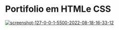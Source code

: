 # Portifolio em HTMLe CSS
<a href="https://ibb.co/syK9qDx"><img src="https://i.ibb.co/Bqy2B7W/screenshot-127-0-0-1-5500-2022-08-18-16-33-12.png" alt="screenshot-127-0-0-1-5500-2022-08-18-16-33-12" border="0"></a><br /><a target='_blank' href='https://pt-br.imgbb.com/'></a><br />
